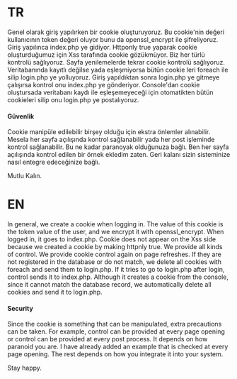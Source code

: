 # TR
 
Genel olarak giriş yapılırken bir cookie oluşturuyoruz. Bu cookie'nin değeri kullanıcının token değeri oluyor bunu da openssl_encrypt ile şifreliyoruz.
Giriş yapılınca index.php ye gidiyor. Httponly true yaparak cookie oluşturduğumuz için Xss tarafında cookie gözükmüyor. Biz her türlü kontrolü sağlıyoruz. Sayfa yenilemelerde tekrar cookie kontrolü sağlıyoruz. Veritabanında  kayıtlı değilse yada eşleşmiyorsa bütün cookie leri foreach ile silip login.php ye yolluyoruz. Giriş yapıldıktan sonra login.php ye gitmeye çalışırsa kontrol onu index.php ye gönderiyor. Console'dan cookie oluştursada veritabanı kaydı ile eşleşemeyeceği için otomatikten  bütün cookieleri silip onu login.php ye postalıyoruz.

#### Güvenlik

Cookie manipüle edilebilir birşey olduğu için ekstra önlemler alınabilir. Mesela her sayfa açılışında kontrol sağlanabilir yada her post işleminde kontrol sağlanabilir. Bu ne kadar paranoyak olduğunuza bağlı. Ben her sayfa açılışında kontrol edilen bir örnek ekledim zaten. Geri kalanı sizin sisteminize nasıl entegre edeceğinize bağlı.

Mutlu Kalın.






# EN 

In general, we create a cookie when logging in. The value of this cookie is the token value of the user, and we encrypt it with openssl_encrypt.
When logged in, it goes to index.php. Cookie does not appear on the Xss side because we created a cookie by making httpnly true. We provide all kinds of control. We provide cookie control again on page refreshes. If they are not registered in the database or do not match, we delete all cookies with foreach and send them to login.php. If it tries to go to login.php after login, control sends it to index.php. Although it creates a cookie from the console, since it cannot match the database record, we automatically delete all cookies and send it to login.php.

#### Security

Since the cookie is something that can be manipulated, extra precautions can be taken. For example, control can be provided at every page opening or control can be provided at every post process. It depends on how paranoid you are. I have already added an example that is checked at every page opening. The rest depends on how you integrate it into your system.

Stay happy.
